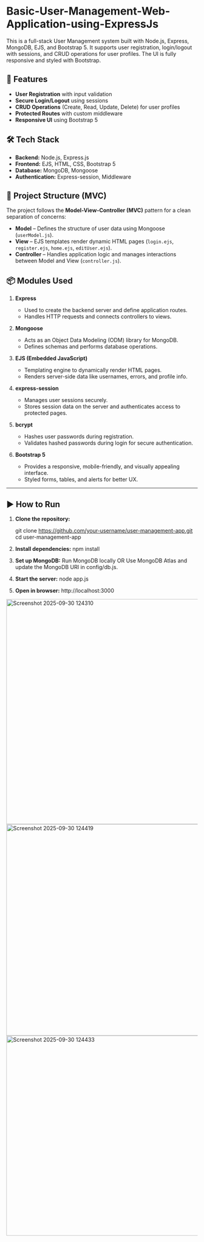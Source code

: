 # Basic-User-Management-Web-Application-using-ExpressJs
This is a full-stack User Management system built with Node.js, Express, MongoDB, EJS, and Bootstrap 5. It supports user registration, login/logout with sessions, and CRUD operations for user profiles. The UI is fully responsive and styled with Bootstrap.


## 🚀 Features
- **User Registration** with input validation  
- **Secure Login/Logout** using sessions  
- **CRUD Operations** (Create, Read, Update, Delete) for user profiles  
- **Protected Routes** with custom middleware  
- **Responsive UI** using Bootstrap 5  

## 🛠️ Tech Stack
- **Backend:** Node.js, Express.js  
- **Frontend:** EJS, HTML, CSS, Bootstrap 5  
- **Database:** MongoDB, Mongoose  
- **Authentication:** Express-session, Middleware  

## 🧩 Project Structure (MVC)

The project follows the **Model-View-Controller (MVC)** pattern for a clean separation of concerns:

- **Model** – Defines the structure of user data using Mongoose (`userModel.js`).  
- **View** – EJS templates render dynamic HTML pages (`login.ejs`, `register.ejs`, `home.ejs`, `editUser.ejs`).  
- **Controller** – Handles application logic and manages interactions between Model and View (`controller.js`).  
    
## 📦 Modules Used

1. **Express**  
   - Used to create the backend server and define application routes.  
   - Handles HTTP requests and connects controllers to views.  

2. **Mongoose**  
   - Acts as an Object Data Modeling (ODM) library for MongoDB.  
   - Defines schemas and performs database operations.  

3. **EJS (Embedded JavaScript)**  
   - Templating engine to dynamically render HTML pages.  
   - Renders server-side data like usernames, errors, and profile info.  

4. **express-session**  
   - Manages user sessions securely.  
   - Stores session data on the server and authenticates access to protected pages.  

5. **bcrypt**  
   - Hashes user passwords during registration.  
   - Validates hashed passwords during login for secure authentication.  

6. **Bootstrap 5**  
   - Provides a responsive, mobile-friendly, and visually appealing interface.  
   - Styled forms, tables, and alerts for better UX.  

---

## ▶️ How to Run

1. **Clone the repository:**

   git clone https://github.com/your-username/user-management-app.git
   cd user-management-app

2. **Install dependencies:**
     npm install
3. **Set up MongoDB:**
   Run MongoDB locally OR Use MongoDB Atlas and update the MongoDB URI in config/db.js.
4. **Start the server:**
    node app.js
5. **Open in browser:**
   http://localhost:3000
<img width="1092" height="593" alt="Screenshot 2025-09-30 124310" src="https://github.com/user-attachments/assets/b1acc0fd-b17d-4764-b893-1cb440646a36" />

<img width="1037" height="557" alt="Screenshot 2025-09-30 124419" src="https://github.com/user-attachments/assets/8e45f15e-7071-409f-a74e-4f08d0eaa564" />

<img width="1762" height="527" alt="Screenshot 2025-09-30 124433" src="https://github.com/user-attachments/assets/b189145a-4b23-4386-b3ce-892e0cdf475f" />


